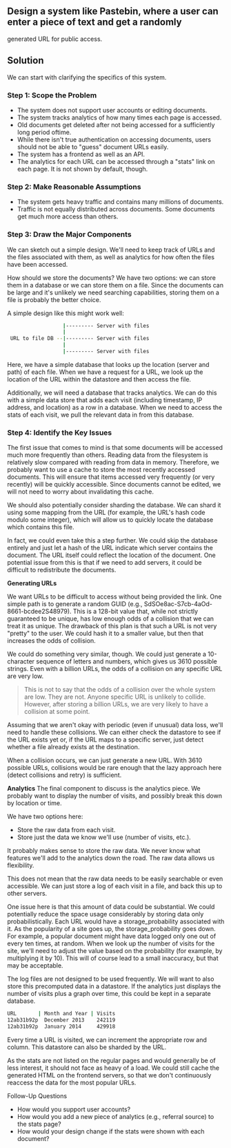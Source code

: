 ## Design a system like Pastebin, where a user can enter a piece of text and get a randomly
generated URL for public access.

## Solution
We can start with clarifying the specifics of this system.

### Step 1: Scope the Problem
- The system does not support user accounts or editing documents.
- The system tracks analytics of how many times each page is accessed.
- Old documents get deleted after not being accessed for a sufficiently long period oftime.
- While there isn't true authentication on accessing documents, users should not be able to "guess"
  document URLs easily.
- The system has a frontend as well as an API.
- The analytics for each URL can be accessed through a "stats" link on each page. It is not shown by
  default, though.

### Step 2: Make Reasonable Assumptions
- The system gets heavy traffic and contains many millions of documents.
- Traffic is not equally distributed across documents. Some documents get much more access than
  others.

### Step 3: Draw the Major Components
We can sketch out a simple design. We'll need to keep track of URLs and the files associated with them, as
well as analytics for how often the files have been accessed.

How should we store the documents? We have two options: we can store them in a database or we can
store them on a file. Since the documents can be large and it's unlikely we need searching capabilities,
storing them on a file is probably the better choice.

A simple design like this might work well:
```bash
                  |--------- Server with files
                  |
 URL to file DB --|--------- Server with files
                  |
                  |--------- Server with files
```

Here, we have a simple database that looks up the location (server and path) of each file. When we have a
request for a URL, we look up the location of the URL within the datastore and then access the file.

Additionally, we will need a database that tracks analytics. We can do this with a simple data store that adds
each visit (including timestamp, IP address, and location) as a row in a database. When we need to access
the stats of each visit, we pull the relevant data in from this database.

### Step 4: Identify the Key Issues
The first issue that comes to mind is that some documents will be accessed much more frequently than
others. Reading data from the filesystem is relatively slow compared with reading from data in memory.
Therefore, we probably want to use a cache to store the most recently accessed documents. This will ensure
that items accessed very frequently (or very recently) will be quickly accessible. Since documents cannot be
edited, we will not need to worry about invalidating this cache.

We should also potentially consider sharding the database. We can shard it using some mapping from the
URL (for example, the URL's hash code modulo some integer), which will allow us to quickly locate the database
which contains this file.

In fact, we could even take this a step further. We could skip the database entirely and just let a hash of the
URL indicate which server contains the document. The URL itself could reflect the location of the document.
One potential issue from this is that if we need to add servers, it could be difficult to redistribute the documents.

**Generating URLs**

We want URLs to be difficult to access without being provided the link.
One simple path is to generate a random GUID (e.g., SdSOe8ac-S7cb-4aOd-8661-bcdee2S48979). This is a
128-bit value that, while not strictly guaranteed to be unique, has low enough odds of a collision that we
can treat it as unique. The drawback of this plan is that such a URL is not very "pretty" to the user. We could
hash it to a smaller value, but then that increases the odds of collision.

We could do something very similar, though. We could just generate a 10-character sequence of letters
and numbers, which gives us 3610 possible strings. Even with a billion URLs, the odds of a collision on any
specific URL are very low.
>This is not to say that the odds of a collision over the whole system are low. They are not. Anyone
specific URL is unlikely to collide. However, after storing a billion URLs, we are very likely to have
a collision at some point.

Assuming that we aren't okay with periodic (even if unusual) data loss, we'll need to handle these collisions.
We can either check the datastore to see if the URL exists yet or, if the URL maps to a specific server, just
detect whether a file already exists at the destination.

When a collision occurs, we can just generate a new URL. With 3610 possible URLs, collisions would be rare
enough that the lazy approach here (detect collisions and retry) is sufficient.

**Analytics**
The final component to discuss is the analytics piece. We probably want to display the number of visits, and
possibly break this down by location or time.

We have two options here:
- Store the raw data from each visit.
- Store just the data we know we'll use (number of visits, etc.).

It probably makes sense to store the raw data. We never know what features we'll add to the analytics down the road.
The raw data allows us flexibility.

This does not mean that the raw data needs to be easily searchable or even accessible. We can just store a
log of each visit in a file, and back this up to other servers.

One issue here is that this amount of data could be substantial. We could potentially reduce the space usage
considerably by storing data only probabilistically. Each URL would have a storage_probability associated
with it. As the popularity of a site goes up, the storage_probability goes down. For example,
a popular document might have data logged only one out of every ten times, at random. When we look
up the number of visits for the site, we'll need to adjust the value based on the probability (for example, by
multiplying it by 10). This will of course lead to a small inaccuracy, but that may be acceptable.

The log files are not designed to be used frequently. We will want to also store this precomputed data in a
datastore. If the analytics just displays the number of visits plus a graph over time, this could be kept in a
separate database.

```bash
URL       | Month and Year | Visits
12ab31b92p  December 2013    242119
12ab31b92p  January 2014     429918
```

Every time a URL is visited, we can increment the appropriate row and column. This datastore can also be
sharded by the URL.

As the stats are not listed on the regular pages and would generally be of less interest, it should not face as
heavy of a load. We could still cache the generated HTML on the frontend servers, so that we don't continuously
reaccess the data for the most popular URLs.

Follow-Up Questions
- How would you support user accounts?
- How would you add a new piece of analytics (e.g., referral source) to the stats page?
- How would your design change if the stats were shown with each document?